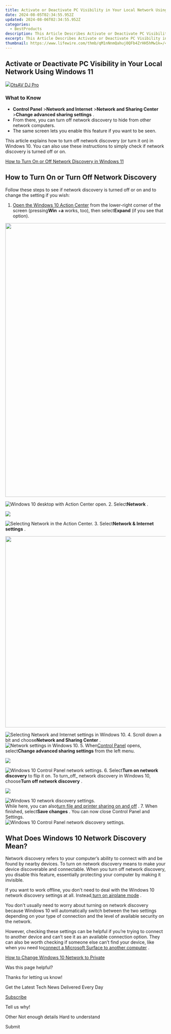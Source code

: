 ```yaml
---
title: Activate or Deactivate PC Visibility in Your Local Network Using Windows 11
date: 2024-08-05T02:34:55.952Z
updated: 2024-08-06T02:34:55.952Z
categories:
  - BestProducts
description: This Article Describes Activate or Deactivate PC Visibility in Your Local Network Using Windows 11
excerpt: This Article Describes Activate or Deactivate PC Visibility in Your Local Network Using Windows 11
thumbnail: https://www.lifewire.com/thmb/qM1nNnmQahuj0QFb4ZrHH5hMw1k=/400x300/filters:no_upscale():max_bytes(150000):strip_icc():format(webp)/how-to-turn-on-or-off-discovery-network-in-windows-10-74c70951f2ef41318b30937d76f80049.jpg
---
```


## Activate or Deactivate PC Visibility in Your Local Network Using Windows 11
<!-- affiliate ads begin -->
<a href="https://otszone.ots7.com/order/checkout.php?PRODS=4713321&QTY=1&AFFILIATE=108875&CART=1"><img src="https://green.ots7.com/screenshots/OtsAV/OtsAVDJ1.90-300x188.jpg" border="0">OtsAV DJ Pro</a>
<!-- affiliate ads end -->
### What to Know

* **Control Panel** \>**Network and Internet** \>**Network and Sharing Center** \>**Change advanced sharing settings** .
* From there, you can turn off network discovery to hide from other network computers.
* The same screen lets you enable this feature if you want to be seen.

 This article explains how to turn off network discovery (or turn it on) in Windows 10\. You can also use these instructions to simply check if network discovery is turned off or on.

[How to Turn On or Off Network Discovery in Windows 11](https://www.lifewire.com/turn-on-network-discovery-windows-11-7963387)

## How to Turn On or Turn Off Network Discovery

 Follow these steps to see if network discovery is turned off or on and to change the setting if you wish:

1. [Open the Windows 10 Action Center](https://www.lifewire.com/the-windows-10-notification-center-what-it-is-and-how-to-use-it-4150756) from the lower-right corner of the screen (pressing**Win** +**a** works, too), then select**Expand** (if you see that option).  
<!-- affiliate ads begin -->
<a href="https://propmoneyinc.pxf.io/c/5597632/1803116/14559" target="_top" id="1803116"><img src="//a.impactradius-go.com/display-ad/14559-1803116" border="0" alt="" width="859" height="859"/></a><img height="0" width="0" src="https://imp.pxf.io/i/5597632/1803116/14559" style="position:absolute;visibility:hidden;" border="0" />
<!-- affiliate ads end -->
![Windows 10 desktop with Action Center open.](https://www.lifewire.com/thmb/gp-WAUkDBPn0cxP7l6D3N_lvOtI=/1500x0/filters:no_upscale():max_bytes(150000):strip_icc():format(webp)/001-how-to-turn-on-or-off-discovery-network-in-windows-10-cb05f0ab15f64658a1372c42d9b90435.jpg)
2. Select**Network** .  
<!-- affiliate ads begin -->
<a href="https://store.advancedwebranking.com/order/checkout.php?PRODS=4715051&QTY=1&AFFILIATE=108875&CART=1"><img src="https://secure.avangate.com/images/merchant/14edc6ebfdae2e23bbed83d67f50e983/products/33_awr%20logo.png" border="0"></a>
<!-- affiliate ads end -->
![Selecting Network in the Action Center.](https://www.lifewire.com/thmb/ZMleUGp-9BsGCwG-dWG2ToQ-aAI=/1500x0/filters:no_upscale():max_bytes(150000):strip_icc():format(webp)/002-how-to-turn-on-or-off-discovery-network-in-windows-10-30cfc2b69eac45b9aff649c3b5a6a5d1.jpg)
3. Select**Network & Internet settings** .  
<!-- affiliate ads begin -->
<a href="https://appsumo.8odi.net/c/5597632/2087484/7443" target="_top" id="2087484"><img src="//a.impactradius-go.com/display-ad/7443-2087484" border="0" alt="" width="1200" height="600"/></a><img height="0" width="0" src="https://appsumo.8odi.net/i/5597632/2087484/7443" style="position:absolute;visibility:hidden;" border="0" />
<!-- affiliate ads end -->
![Selecting Network and Internet settings in Windows 10.](https://www.lifewire.com/thmb/hzAb1fly6wKEIUDRR7xImR89ae8=/1500x0/filters:no_upscale():max_bytes(150000):strip_icc():format(webp)/003-how-to-turn-on-or-off-discovery-network-in-windows-10-9bc5681e91c24a8ca02cad8c7b13aed8.jpg)
4. Scroll down a bit and choose**Network and Sharing Center** .  
![Network settings in Windows 10.](https://www.lifewire.com/thmb/qnolazVfasJbC970PLRkOphPJ3Y=/1500x0/filters:no_upscale():max_bytes(150000):strip_icc():format(webp)/004-how-to-turn-on-or-off-discovery-network-in-windows-10-1a4eb35ff184483fbbc8900e3a625ff9.jpg)
5. When[Control Panel](https://www.lifewire.com/control-panel-2625841) opens, select**Change advanced sharing settings** from the left menu.  
<!-- affiliate ads begin -->
<a href="https://store.massmailsoftware.com/order/checkout.php?PRODS=1095219&QTY=1&AFFILIATE=108875&CART=1"><img src="https://secure.avangate.com/images/merchant/dc87c13749315c7217cdc4ac692e704c/banera_for_partners-20_%281%29.jpg" border="0"></a>
<!-- affiliate ads end -->
![Windows 10 Control Panel network settings.](https://www.lifewire.com/thmb/vspgoHAgXFE9GTLJrOA8k7Xaiqg=/1500x0/filters:no_upscale():max_bytes(150000):strip_icc():format(webp)/005-how-to-turn-on-or-off-discovery-network-in-windows-10-ba43069cb90246c998756a627b40a8ae.jpg)
6. Select**Turn on network discovery** to flip it on. To turn_off_ network discovery in Windows 10, choose**Turn off network discovery** .  
<!-- affiliate ads begin -->
<a href="https://shop.incomedia.eu/order/checkout.php?PRODS=12730965&QTY=1&AFFILIATE=108875&CART=1"><img src="https://incomedia.eu/files/images/affiliates/w5/03_WBSX5_728x90_red_CTA.jpg" border="0"></a>
<!-- affiliate ads end -->
![Windows 10 network discovery settings.](https://www.lifewire.com/thmb/1sRkqQMn4YalJmeFZGoznJPvkB4=/1500x0/filters:no_upscale():max_bytes(150000):strip_icc():format(webp)/006-how-to-turn-on-or-off-discovery-network-in-windows-10-8beea7877c9c4399a61dafe0ddacfa74.jpg)  
 While here, you can also[turn file and printer sharing on and off](https://www.lifewire.com/windows-file-and-printer-sharing-818221) .
7. When finished, select**Save changes** . You can now close Control Panel and Settings.  
![Windows 10 Control Panel network discovery settings.](https://www.lifewire.com/thmb/K4SteWQHwkacaUCwBp9t7fdzrkw=/1500x0/filters:no_upscale():max_bytes(150000):strip_icc():format(webp)/007-how-to-turn-on-or-off-discovery-network-in-windows-10-c725b34b5e164b928fe5cb5d3d355a69.jpg)

## What Does Windows 10 Network Discovery Mean?

 Network discovery refers to your computer’s ability to connect with and be found by nearby devices. To turn on network discovery means to make your device discoverable and connectable. When you turn off network discovery, you disable this feature, essentially protecting your computer by making it invisible.

 If you want to work offline, you don't need to deal with the Windows 10 network discovery settings at all. Instead,[turn on airplane mode](https://www.lifewire.com/windows-10-and-android-airplane-modes-4148142) .

 You don't usually need to worry about turning on network discovery because Windows 10 will automatically switch between the two settings depending on your type of connection and the level of available security on the network.

 However, checking these settings can be helpful if you’re trying to connect to another device and can’t see it as an available connection option. They can also be worth checking if someone else can’t find your device, like when you need to[connect a Microsoft Surface to another computer](https://www.lifewire.com/connect-microsoft-surface-to-another-computer-5115391) .

[How to Change Windows 10 Network to Private](https://www.lifewire.com/change-networks-to-private-on-windows-10-5185933)

Was this page helpful?

Thanks for letting us know!

 Get the Latest Tech News Delivered Every Day

[Subscribe](https://www.lifewire.com/#)

Tell us why!

 Other  Not enough details  Hard to understand

 Submit

<ins class="adsbygoogle"
     style="display:block"
     data-ad-format="autorelaxed"
     data-ad-client="ca-pub-7571918770474297"
     data-ad-slot="1223367746"></ins>



<ins class="adsbygoogle"
     style="display:block"
     data-ad-client="ca-pub-7571918770474297"
     data-ad-slot="8358498916"
     data-ad-format="auto"
     data-full-width-responsive="true"></ins>
